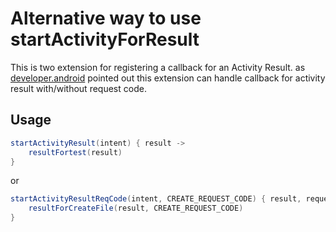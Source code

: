 # Alternative way to use startActivityForResult

This is two extension for registering a callback for an Activity Result. as [developer.android](https://developer.android.com/training/basics/intents/result) pointed out this extension can handle callback for activity result with/without request code.

## Usage



```java
startActivityResult(intent) { result ->
    resultFortest(result)
}
```
or
```java
startActivityResultReqCode(intent, CREATE_REQUEST_CODE) { result, requestCode ->
    resultForCreateFile(result, CREATE_REQUEST_CODE)
}
```
